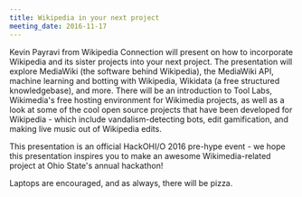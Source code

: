```yaml
---
title: Wikipedia in your next project
meeting_date: 2016-11-17
---
```



Kevin Payravi from Wikipedia Connection will present on how to incorporate Wikipedia and its sister projects into your next project. The presentation will explore MediaWiki (the software behind Wikipedia), the MediaWiki API, machine learning and botting with Wikipedia, Wikidata (a free structured knowledgebase), and more. There will be an introduction to Tool Labs, Wikimedia's free hosting environment for Wikimedia projects, as well as a look at some of the cool open source projects that have been developed for Wikipedia - which include vandalism-detecting bots, edit gamification, and making live music out of Wikipedia edits.

This presentation is an official HackOHI/O 2016 pre-hype event - we hope this presentation inspires you to make an awesome Wikimedia-related project at Ohio State's annual hackathon!

Laptops are encouraged, and as always, there will be pizza.

<!-- generated by _helpers/newPost.rb -->
